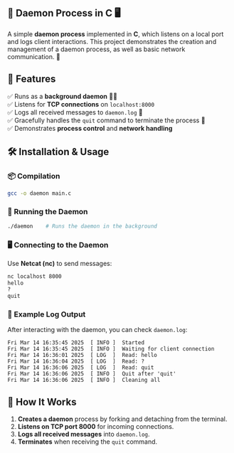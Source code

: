 ## 👻 Daemon Process in C 🖥️

A simple **daemon process** implemented in **C**, which listens on a local port and logs client interactions. This project demonstrates the creation and management of a daemon process, as well as basic network communication. 🔄

## 📜 Features  

✅ Runs as a **background daemon** 🏴‍☠️  
✅ Listens for **TCP connections** on `localhost:8000`  
✅ Logs all received messages to `daemon.log` 📜  
✅ Gracefully handles the `quit` command to terminate the process 🚪  
✅ Demonstrates **process control** and **network handling**  

## 🛠️ Installation & Usage  

### 📦 Compilation  

```bash
gcc -o daemon main.c
```

### 🚀 Running the Daemon  

```bash
./daemon    # Runs the daemon in the background
```

### 🖥️ Connecting to the Daemon  

Use **Netcat (nc)** to send messages:

```bash
nc localhost 8000
hello
?
quit
```

### 📜 Example Log Output  

After interacting with the daemon, you can check `daemon.log`:

```
Fri Mar 14 16:35:45 2025  [ INFO ]  Started
Fri Mar 14 16:35:45 2025  [ INFO ]  Waiting for client connection
Fri Mar 14 16:36:01 2025  [ LOG  ]  Read: hello
Fri Mar 14 16:36:04 2025  [ LOG  ]  Read: ?
Fri Mar 14 16:36:06 2025  [ LOG  ]  Read: quit
Fri Mar 14 16:36:06 2025  [ INFO ]  Quit after 'quit'
Fri Mar 14 16:36:06 2025  [ INFO ]  Cleaning all
```

## 🎯 How It Works  

1. **Creates a daemon** process by forking and detaching from the terminal.  
2. **Listens on TCP port 8000** for incoming connections.  
3. **Logs all received messages** into `daemon.log`.  
4. **Terminates** when receiving the `quit` command.  

